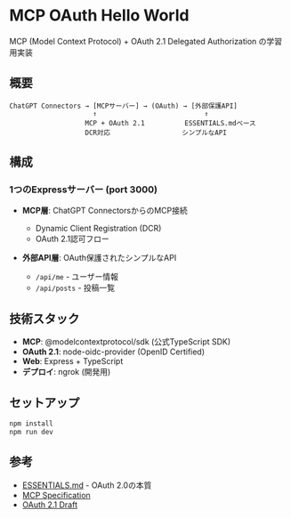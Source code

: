 # MCP OAuth Hello World

MCP (Model Context Protocol) + OAuth 2.1 Delegated Authorization の学習用実装

## 概要

```
ChatGPT Connectors → [MCPサーバー] → (OAuth) → [外部保護API]
                     ↑                           ↑
                   MCP + OAuth 2.1          ESSENTIALS.mdベース
                   DCR対応                  シンプルなAPI
```

## 構成

### 1つのExpressサーバー (port 3000)

- **MCP層**: ChatGPT ConnectorsからのMCP接続
  - Dynamic Client Registration (DCR)
  - OAuth 2.1認可フロー

- **外部API層**: OAuth保護されたシンプルなAPI
  - `/api/me` - ユーザー情報
  - `/api/posts` - 投稿一覧

## 技術スタック

- **MCP**: @modelcontextprotocol/sdk (公式TypeScript SDK)
- **OAuth 2.1**: node-oidc-provider (OpenID Certified)
- **Web**: Express + TypeScript
- **デプロイ**: ngrok (開発用)

## セットアップ

```bash
npm install
npm run dev
```

## 参考

- [ESSENTIALS.md](../ESSENTIALS.md) - OAuth 2.0の本質
- [MCP Specification](https://modelcontextprotocol.io/)
- [OAuth 2.1 Draft](https://datatracker.ietf.org/doc/html/draft-ietf-oauth-v2-1-11)
